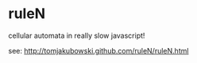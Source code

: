 # ruleN
cellular automata in really slow javascript!

see: http://tomjakubowski.github.com/ruleN/ruleN.html